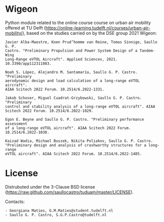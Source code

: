 Wigeon
======

Python module related to the online course course on urban air mobility offered
at TU Delft (https://online-learning.tudelft.nl/courses/urban-air-mobility/),
based on the studies carried on by the DSE group 2021 Wigeon:

    Javier Alba-Maestre, Koen Prud’homme van Reine, Tomas Sinnige, Saullo G. P.
    Castro. "Preliminary Propulsion and Power System Design of a Tandem-Wing
    Long-Range eVTOL Aircraft". Applied Sciences, 2021. 10.3390/app112311083.

    Noah S. López, Alejandro M. Santamaría, Saullo G. P. Castro. "Preliminary
    aerodynamic design and load calculation of a long-range eVTOL aircraft".
    AIAA Scitech 2022 Forum. 10.2514/6.2022-1331.

    Jakob Schoser, Miguel Cuadrat-Grzybowski, Saullo G. P. Castro. "Preliminary
    control and stability analysis of a long-range eVTOL aircraft". AIAA
    Scitech 2022 Forum. 10.2514/6.2022-1029.

    Egon E. Beyne and Saullo G. P. Castro. "Preliminary performance assessment
    of a long-range eVTOL aircraft". AIAA Scitech 2022 Forum.
    10.2514/6.2022-1030.

    Kaizad Wadia, Michael Buszek, Nikita Poliakov, Saullo G. P. Castro.
    "Preliminary design and analysis of crashworthy structures for a long-range
    eVTOL aircraft". AIAA Scitech 2022 Forum. 10.2514/6.2022-1485.


License
=======
Distrubuted under the 3-Clause BSD license
(https://raw.github.com/saullocastro/tuduam/master/LICENSE).

Contacts: 

    - Georgiana Maties, G.M.Maties@student.tudelft.nl
    - Saullo G. P. Castro, S.G.P.Castro@tudelft.nl

